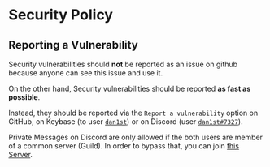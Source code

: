 # Security Policy

## Reporting a Vulnerability

Security vulnerabilities should **not** be reported as an issue on github because anyone can see this issue and use it.

On the other hand, Security vulnerabilities should be reported **as fast as possible**.

Instead, they should be reported via the `Report a vulnerability` option on GitHub, on Keybase (to user [`dan1st`](https://keybase.io/dan1st)) or on Discord (user [`dan1st#7327`](https://discord.com/users/358291050957111296)).

Private Messages on Discord are only allowed if the both users are member of a common server (Guild).
In order to bypass that, you can join [this Server](https://discord.gg/sSTCSfP).
